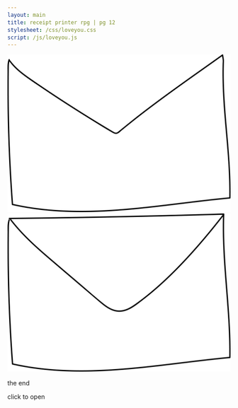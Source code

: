 ```yaml
---
layout: main
title: receipt printer rpg | pg 12
stylesheet: /css/loveyou.css
script: /js/loveyou.js
---
```



<div id="envelope-container">
  <img src="/images/envelope-bottom.png" id="bottom" hidden>
  <div id="message" hidden>
    <img src="/images/weloveyourp.png">
  </div>
  <img src="/images/envelope-flap.png" id="flap">
  <img src="/images/envelope-closed.png" id="front-closed">
  <p id="end">the end
</div>

<div id="click"><p>click to open</div>